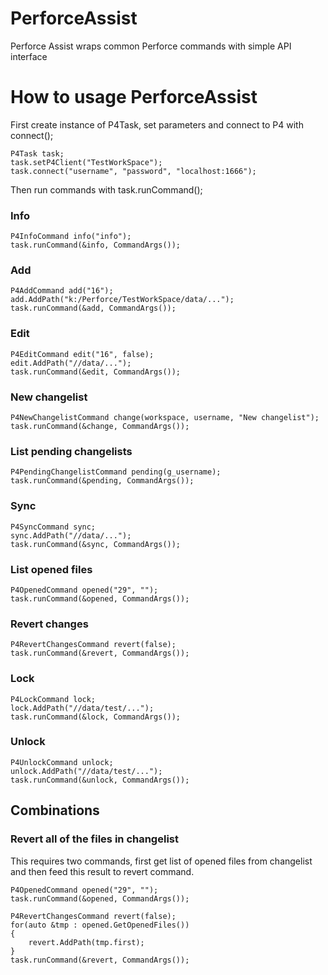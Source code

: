 # PerforceAssist
Perforce Assist wraps common Perforce commands with simple API interface

# How to usage PerforceAssist

First create instance of P4Task, set parameters and connect to P4 with connect();

	P4Task task;
	task.setP4Client("TestWorkSpace");
	task.connect("username", "password", "localhost:1666");
	
Then run commands with task.runCommand();

### Info
	P4InfoCommand info("info");
	task.runCommand(&info, CommandArgs());

### Add
	P4AddCommand add("16");
	add.AddPath("k:/Perforce/TestWorkSpace/data/...");
	task.runCommand(&add, CommandArgs());

### Edit
	P4EditCommand edit("16", false);
	edit.AddPath("//data/...");
	task.runCommand(&edit, CommandArgs());

### New changelist
	P4NewChangelistCommand change(workspace, username, "New changelist");
	task.runCommand(&change, CommandArgs());

### List pending changelists
	P4PendingChangelistCommand pending(g_username);
	task.runCommand(&pending, CommandArgs());

### Sync
	P4SyncCommand sync;
	sync.AddPath("//data/...");
	task.runCommand(&sync, CommandArgs());

### List opened files
	P4OpenedCommand opened("29", "");
	task.runCommand(&opened, CommandArgs());

### Revert changes
	P4RevertChangesCommand revert(false);
	task.runCommand(&revert, CommandArgs());

### Lock
	P4LockCommand lock;
	lock.AddPath("//data/test/...");
	task.runCommand(&lock, CommandArgs());

### Unlock
	P4UnlockCommand unlock;
	unlock.AddPath("//data/test/...");
	task.runCommand(&unlock, CommandArgs());
	
## Combinations

### Revert all of the files in changelist

This requires two commands, first get list of opened files from changelist and then feed this result to revert command.

	P4OpenedCommand opened("29", "");
	task.runCommand(&opened, CommandArgs());
	
	P4RevertChangesCommand revert(false);
	for(auto &tmp : opened.GetOpenedFiles())
	{
		revert.AddPath(tmp.first);
	}
	task.runCommand(&revert, CommandArgs());
